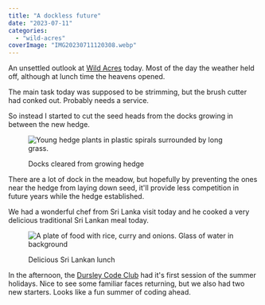 ```yaml
---
title: "A dockless future"
date: "2023-07-11"
categories: 
  - "wild-acres"
coverImage: "IMG20230711120308.webp"
---
```


An unsettled outlook at [Wild Acres](https://wildacres.org.uk/) today. Most of the day the weather held off, although at lunch time the heavens opened.

The main task today was supposed to be strimming, but the brush cutter had conked out. Probably needs a service.

So instead I started to cut the seed heads from the docks growing in between the new hedge.

<figure>

![Young hedge plants in plastic spirals surrounded by long grass.](images/IMG20230711125956-1024x768.webp)

<figcaption>

Docks cleared from growing hedge

</figcaption>

</figure>

There are a lot of dock in the meadow, but hopefully by preventing the ones near the hedge from laying down seed, it'll provide less competition in future years while the hedge established.

We had a wonderful chef from Sri Lanka visit today and he cooked a very delicious traditional Sri Lankan meal today.

<figure>

![A plate of food with rice, curry and onions. Glass of water in background](images/IMG20230711131306-1024x768.webp)

<figcaption>

Delicious Sri Lankan lunch

</figcaption>

</figure>

In the afternoon, the [Dursley Code Club](https://www.facebook.com/dursleycodeclub) had it's first session of the summer holidays. Nice to see some familiar faces returning, but we also had two new starters. Looks like a fun summer of coding ahead.
